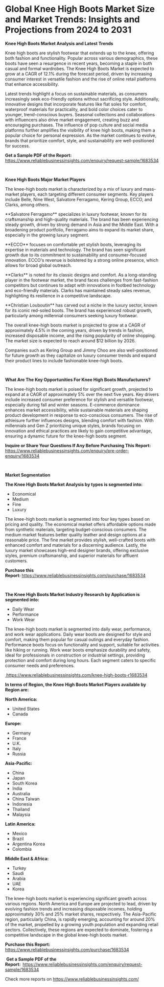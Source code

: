 <p><h1>Global Knee High Boots Market Size and Market Trends: Insights and Projections from 2024 to 2031</h1></p><p><strong>Knee High Boots Market Analysis and Latest Trends</strong></p>
<p><p>Knee high boots are stylish footwear that extends up to the knee, offering both fashion and functionality. Popular across various demographics, these boots have seen a resurgence in recent years, becoming a staple in both casual and formal wardrobes. The Knee High Boots Market is expected to grow at a CAGR of 12.1% during the forecast period, driven by increasing consumer interest in versatile fashion and the rise of online retail platforms that enhance accessibility. </p><p>Latest trends highlight a focus on sustainable materials, as consumers increasingly seek eco-friendly options without sacrificing style. Additionally, innovative designs that incorporate features like flat soles for comfort, waterproof materials for practicality, and bold color choices cater to younger, trend-conscious buyers. Seasonal collections and collaborations with influencers also drive market engagement, creating buzz and encouraging purchases. The influence of pop culture and social media platforms further amplifies the visibility of knee high boots, making them a popular choice for personal expression. As the market continues to evolve, brands that prioritize comfort, style, and sustainability are well-positioned for success.</p></p>
<p><strong>Get a Sample PDF of the Report:&nbsp;</strong> <a href="https://www.reliablebusinessinsights.com/enquiry/request-sample/1683534?utm_campaign=39&utm_medium=2&utm_source=Github&utm_content=ia&utm_term=30122024&utm_id=knee-high-boots">https://www.reliablebusinessinsights.com/enquiry/request-sample/1683534</a></p>
<p>&nbsp;</p>
<p><strong>Knee High Boots Major Market Players</strong></p>
<p><p>The knee-high boots market is characterized by a mix of luxury and mass-market players, each targeting different consumer segments. Key players include Belle, Nine West, Salvatore Ferragamo, Kering Group, ECCO, and Clarks, among others.</p><p>**Salvatore Ferragamo** specializes in luxury footwear, known for its craftsmanship and high-quality materials. The brand has been experiencing steady growth, driven by strong demand in Asia and the Middle East. With a broadening product portfolio, Ferragamo aims to expand its market share, especially in the growing luxury segment.</p><p>**ECCO** focuses on comfortable yet stylish boots, leveraging its expertise in materials and technology. The brand has seen significant growth due to its commitment to sustainability and consumer-focused innovation. ECCO's revenue is bolstered by a strong online presence, which allows for broad global outreach.</p><p>**Clarks** is noted for its classic designs and comfort. As a long-standing player in the footwear market, the brand faces challenges from fast-fashion competitors but continues to adapt with innovations in footbed technology and eco-friendly materials. Clarks has maintained steady sales revenue, highlighting its resilience in a competitive landscape.</p><p>**Christian Louboutin** has carved out a niche in the luxury sector, known for its iconic red-soled boots. The brand has experienced robust growth, particularly among millennial consumers seeking luxury footwear.</p><p>The overall knee-high boots market is projected to grow at a CAGR of approximately 4.5% in the coming years, driven by trends in fashion, increased disposable income, and the rising popularity of online shopping. The market size is expected to reach around $12 billion by 2026.</p><p>Companies such as Kering Group and Jimmy Choo are also well-positioned for future growth as they capitalize on luxury consumer trends and expand their product lines to include fashionable knee-high boots.</p></p>
<p>&nbsp;</p>
<p><strong>What Are The Key Opportunities For Knee High Boots Manufacturers?</strong></p>
<p><p>The knee-high boots market is poised for significant growth, projected to expand at a CAGR of approximately 5% over the next five years. Key drivers include increased consumer preference for stylish and versatile footwear, especially during fall and winter seasons. E-commerce dominance enhances market accessibility, while sustainable materials are shaping product development in response to eco-conscious consumers. The rise of athleisure further influences designs, blending comfort with fashion. With millennials and Gen Z prioritizing unique styles, brands focusing on innovation and ethical practices are likely to gain competitive advantage, ensuring a dynamic future for the knee-high boots segment.</p></p>
<p><strong>Inquire or Share Your Questions If Any Before Purchasing This Report:</strong> <a href="https://www.reliablebusinessinsights.com/enquiry/pre-order-enquiry/1683534?utm_campaign=39&utm_medium=2&utm_source=Github&utm_content=ia&utm_term=30122024&utm_id=knee-high-boots">https://www.reliablebusinessinsights.com/enquiry/pre-order-enquiry/1683534</a></p>
<p>&nbsp;</p>
<p><strong>Market Segmentation</strong></p>
<p><strong>The Knee High Boots Market Analysis by types is segmented into:</strong></p>
<p><ul><li>Economical</li><li>Medium</li><li>Fine</li><li>Luxury</li></ul></p>
<p><p>The knee-high boots market is segmented into four key types based on pricing and quality. The economical market offers affordable options made from synthetic materials, targeting budget-conscious consumers. The medium market features better quality leather and design options at a reasonable price. The fine market provides stylish, well-crafted boots with enhanced comfort and materials for a discerning audience. Lastly, the luxury market showcases high-end designer brands, offering exclusive styles, premium craftsmanship, and superior materials for affluent customers.</p></p>
<p><strong>Purchase this Report:&nbsp;</strong><a href="https://www.reliablebusinessinsights.com/purchase/1683534?utm_campaign=39&utm_medium=2&utm_source=Github&utm_content=ia&utm_term=30122024&utm_id=knee-high-boots">https://www.reliablebusinessinsights.com/purchase/1683534</a></p>
<p>&nbsp;</p>
<p><strong>The Knee High Boots Market Industry Research by Application is segmented into:</strong></p>
<p><ul><li>Daily Wear</li><li>Performance</li><li>Work Wear</li></ul></p>
<p><p>The knee-high boots market is segmented into daily wear, performance, and work wear applications. Daily wear boots are designed for style and comfort, making them popular for casual outings and everyday fashion. Performance boots focus on functionality and support, suitable for activities like hiking or running. Work wear boots emphasize durability and safety, ideal for professionals in construction or industrial settings, providing protection and comfort during long hours. Each segment caters to specific consumer needs and preferences.</p></p>
<p><a href="https://www.reliablebusinessinsights.com/knee-high-boots-r1683534?utm_campaign=39&utm_medium=2&utm_source=Github&utm_content=ia&utm_term=30122024&utm_id=knee-high-boots">&nbsp;https://www.reliablebusinessinsights.com/knee-high-boots-r1683534</a></p>
<p><strong>In terms of Region, the Knee High Boots Market Players available by Region are:</strong></p>
<p>
    <p> <strong> North America: </strong>
        <ul>
            <li>United States</li>
            <li>Canada</li>
        </ul>
        </p> 
    <p> <strong> Europe: </strong>
        <ul>
            <li>Germany</li>
            <li>France</li>
            <li>U.K.</li>
            <li>Italy</li>
            <li>Russia</li>
        </ul>
        </p> 
    <p> <strong> Asia-Pacific: </strong>
        <ul>
            <li>China</li>
            <li>Japan</li>
            <li>South Korea</li>
            <li>India</li>
            <li>Australia</li>
            <li>China Taiwan</li>
            <li>Indonesia</li>
            <li>Thailand</li>
            <li>Malaysia</li>
        </ul>
        </p> 
    <p> <strong> Latin America: </strong>
        <ul>
            <li>Mexico</li>
            <li>Brazil</li>
            <li>Argentina Korea</li>
            <li>Colombia</li>
        </ul>
        </p> 
    <p> <strong> Middle East & Africa: </strong>
        <ul>
            <li>Turkey</li>
            <li>Saudi</li>
            <li>Arabia</li>
            <li>UAE</li>
            <li>Korea</li>
        </ul>
    </p>
    </p>
<p><p>The knee-high boots market is experiencing significant growth across various regions. North America and Europe are projected to lead, driven by evolving fashion trends and increasing disposable incomes, holding approximately 30% and 25% market shares, respectively. The Asia-Pacific region, particularly China, is rapidly emerging, accounting for around 20% of the market, propelled by a growing youth population and expanding retail sectors. Collectively, these regions are expected to dominate, fostering a competitive landscape in the global knee-high boots market.</p></p>
<p><strong>Purchase this Report: </strong><a href="https://www.reliablebusinessinsights.com/purchase/1683534?utm_campaign=39&utm_medium=2&utm_source=Github&utm_content=ia&utm_term=30122024&utm_id=knee-high-boots">https://www.reliablebusinessinsights.com/purchase/1683534</a></p>
<p>&nbsp;<strong>Get a Sample PDF of the Report:&nbsp;&nbsp;</strong><a href="https://www.reliablebusinessinsights.com/enquiry/request-sample/1683534?utm_campaign=39&utm_medium=2&utm_source=Github&utm_content=ia&utm_term=30122024&utm_id=knee-high-boots">https://www.reliablebusinessinsights.com/enquiry/request-sample/1683534</a></p>
<p><strong></strong></p>
<p>Check more reports on <a href="https://www.reliablebusinessinsights.com/?utm_campaign=39&utm_medium=2&utm_source=Github&utm_content=ia&utm_term=30122024&utm_id=knee-high-boots">https://www.reliablebusinessinsights.com/</a></p>